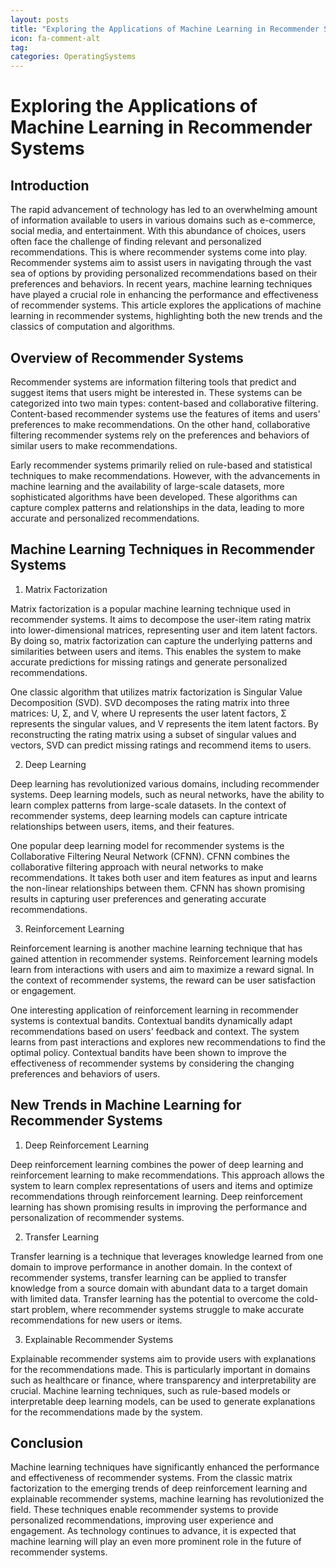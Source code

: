 ```yaml
---
layout: posts
title: "Exploring the Applications of Machine Learning in Recommender Systems"
icon: fa-comment-alt
tag:      
categories: OperatingSystems
---
```



# Exploring the Applications of Machine Learning in Recommender Systems

## Introduction

The rapid advancement of technology has led to an overwhelming amount of information available to users in various domains such as e-commerce, social media, and entertainment. With this abundance of choices, users often face the challenge of finding relevant and personalized recommendations. This is where recommender systems come into play. Recommender systems aim to assist users in navigating through the vast sea of options by providing personalized recommendations based on their preferences and behaviors. In recent years, machine learning techniques have played a crucial role in enhancing the performance and effectiveness of recommender systems. This article explores the applications of machine learning in recommender systems, highlighting both the new trends and the classics of computation and algorithms.

## Overview of Recommender Systems

Recommender systems are information filtering tools that predict and suggest items that users might be interested in. These systems can be categorized into two main types: content-based and collaborative filtering. Content-based recommender systems use the features of items and users' preferences to make recommendations. On the other hand, collaborative filtering recommender systems rely on the preferences and behaviors of similar users to make recommendations.

Early recommender systems primarily relied on rule-based and statistical techniques to make recommendations. However, with the advancements in machine learning and the availability of large-scale datasets, more sophisticated algorithms have been developed. These algorithms can capture complex patterns and relationships in the data, leading to more accurate and personalized recommendations.

## Machine Learning Techniques in Recommender Systems

1. Matrix Factorization

Matrix factorization is a popular machine learning technique used in recommender systems. It aims to decompose the user-item rating matrix into lower-dimensional matrices, representing user and item latent factors. By doing so, matrix factorization can capture the underlying patterns and similarities between users and items. This enables the system to make accurate predictions for missing ratings and generate personalized recommendations.

One classic algorithm that utilizes matrix factorization is Singular Value Decomposition (SVD). SVD decomposes the rating matrix into three matrices: U, Σ, and V, where U represents the user latent factors, Σ represents the singular values, and V represents the item latent factors. By reconstructing the rating matrix using a subset of singular values and vectors, SVD can predict missing ratings and recommend items to users.

2. Deep Learning

Deep learning has revolutionized various domains, including recommender systems. Deep learning models, such as neural networks, have the ability to learn complex patterns from large-scale datasets. In the context of recommender systems, deep learning models can capture intricate relationships between users, items, and their features.

One popular deep learning model for recommender systems is the Collaborative Filtering Neural Network (CFNN). CFNN combines the collaborative filtering approach with neural networks to make recommendations. It takes both user and item features as input and learns the non-linear relationships between them. CFNN has shown promising results in capturing user preferences and generating accurate recommendations.

3. Reinforcement Learning

Reinforcement learning is another machine learning technique that has gained attention in recommender systems. Reinforcement learning models learn from interactions with users and aim to maximize a reward signal. In the context of recommender systems, the reward can be user satisfaction or engagement.

One interesting application of reinforcement learning in recommender systems is contextual bandits. Contextual bandits dynamically adapt recommendations based on users' feedback and context. The system learns from past interactions and explores new recommendations to find the optimal policy. Contextual bandits have been shown to improve the effectiveness of recommender systems by considering the changing preferences and behaviors of users.

## New Trends in Machine Learning for Recommender Systems

1. Deep Reinforcement Learning

Deep reinforcement learning combines the power of deep learning and reinforcement learning to make recommendations. This approach allows the system to learn complex representations of users and items and optimize recommendations through reinforcement learning. Deep reinforcement learning has shown promising results in improving the performance and personalization of recommender systems.

2. Transfer Learning

Transfer learning is a technique that leverages knowledge learned from one domain to improve performance in another domain. In the context of recommender systems, transfer learning can be applied to transfer knowledge from a source domain with abundant data to a target domain with limited data. Transfer learning has the potential to overcome the cold-start problem, where recommender systems struggle to make accurate recommendations for new users or items.

3. Explainable Recommender Systems

Explainable recommender systems aim to provide users with explanations for the recommendations made. This is particularly important in domains such as healthcare or finance, where transparency and interpretability are crucial. Machine learning techniques, such as rule-based models or interpretable deep learning models, can be used to generate explanations for the recommendations made by the system.

## Conclusion

Machine learning techniques have significantly enhanced the performance and effectiveness of recommender systems. From the classic matrix factorization to the emerging trends of deep reinforcement learning and explainable recommender systems, machine learning has revolutionized the field. These techniques enable recommender systems to provide personalized recommendations, improving user experience and engagement. As technology continues to advance, it is expected that machine learning will play an even more prominent role in the future of recommender systems.